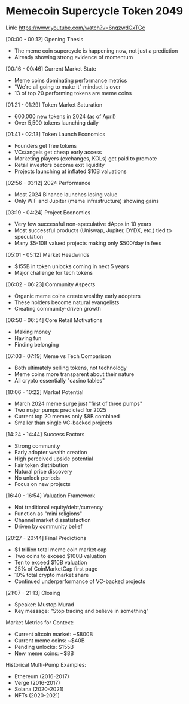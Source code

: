 # Memecoin Supercycle Token 2049

Link: https://www.youtube.com/watch?v=6nqzwdGxTGc

[00:00 - 00:12] Opening Thesis
- The meme coin supercycle is happening now, not just a prediction
- Already showing strong evidence of momentum

[00:16 - 00:46] Current Market State
- Meme coins dominating performance metrics
- "We're all going to make it" mindset is over
- 13 of top 20 performing tokens are meme coins

[01:21 - 01:29] Token Market Saturation
- 600,000 new tokens in 2024 (as of April)
- Over 5,500 tokens launching daily

[01:41 - 02:13] Token Launch Economics
- Founders get free tokens
- VCs/angels get cheap early access
- Marketing players (exchanges, KOLs) get paid to promote
- Retail investors become exit liquidity
- Projects launching at inflated $10B valuations

[02:56 - 03:12] 2024 Performance
- Most 2024 Binance launches losing value
- Only WIF and Jupiter (meme infrastructure) showing gains

[03:19 - 04:24] Project Economics
- Very few successful non-speculative dApps in 10 years
- Most successful products (Uniswap, Jupiter, DYDX, etc.) tied to speculation
- Many $5-10B valued projects making only $500/day in fees

[05:01 - 05:12] Market Headwinds
- $155B in token unlocks coming in next 5 years
- Major challenge for tech tokens

[06:02 - 06:23] Community Aspects
- Organic meme coins create wealthy early adopters
- These holders become natural evangelists
- Creating community-driven growth

[06:50 - 06:54] Core Retail Motivations
- Making money
- Having fun
- Finding belonging

[07:03 - 07:19] Meme vs Tech Comparison
- Both ultimately selling tokens, not technology
- Meme coins more transparent about their nature
- All crypto essentially "casino tables"

[10:06 - 10:22] Market Potential
- March 2024 meme surge just "first of three pumps"
- Two major pumps predicted for 2025
- Current top 20 memes only $8B combined
- Smaller than single VC-backed projects

[14:24 - 14:44] Success Factors
- Strong community
- Early adopter wealth creation
- High perceived upside potential
- Fair token distribution
- Natural price discovery
- No unlock periods
- Focus on new projects

[16:40 - 16:54] Valuation Framework
- Not traditional equity/debt/currency
- Function as "mini religions"
- Channel market dissatisfaction
- Driven by community belief

[20:27 - 20:44] Final Predictions
- $1 trillion total meme coin market cap
- Two coins to exceed $100B valuation
- Ten to exceed $10B valuation
- 25% of CoinMarketCap first page
- 10% total crypto market share
- Continued underperformance of VC-backed projects

[21:07 - 21:13] Closing
- Speaker: Mustop Murad
- Key message: "Stop trading and believe in something"

Market Metrics for Context:
- Current altcoin market: ~$800B
- Current meme coins: ~$40B
- Pending unlocks: $155B
- New meme coins: ~$8B

Historical Multi-Pump Examples:
- Ethereum (2016-2017)
- Verge (2016-2017)
- Solana (2020-2021)
- NFTs (2020-2021)
